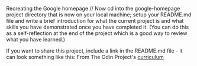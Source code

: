 Recreating the Google homepage
// Now cd into the google-homepage project directory that is now on your local machine; setup your README.md file and write a brief introduction for what the current project is and what skills you have demonstrated once you have completed it. (You can do this as a self-reflection at the end of the project which is a good way to review what you have learned.)

If you want to share this project, include a link in the README.md file - it can look something like this: From The Odin Project's [curriculum](http://www.theodinproject.com/courses/web-development-101/lessons/html-css)